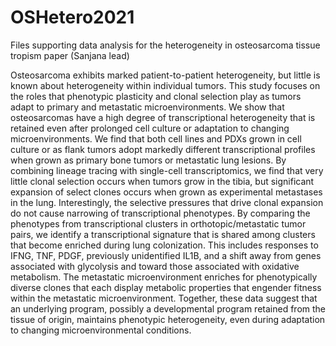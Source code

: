 # OSHetero2021
Files supporting data analysis for the heterogeneity in osteosarcoma tissue tropism paper (Sanjana lead)

Osteosarcoma exhibits marked patient-to-patient heterogeneity, but little is known about heterogeneity within individual tumors. This study focuses on the roles that phenotypic plasticity and clonal selection play as tumors adapt to primary and metastatic microenvironments. We show that osteosarcomas have a high degree of transcriptional heterogeneity that is retained even after prolonged cell culture or adaptation to changing microenvironments. We find that both cell lines and PDXs grown in cell culture or as flank tumors adopt markedly different transcriptional profiles when grown as primary bone tumors or metastatic lung lesions. By combining lineage tracing with single-cell transcriptomics, we find that very little clonal selection occurs when tumors grow in the tibia, but significant expansion of select clones occurs when grown as experimental metastases in the lung. Interestingly, the selective pressures that drive clonal expansion do not cause narrowing of transcriptional phenotypes. By comparing the phenotypes from transcriptional clusters in orthotopic/metastatic tumor pairs, we identify a transcriptional signature that is shared among clusters that become enriched during lung colonization. This includes responses to IFNG, TNF, PDGF, previously unidentified IL1B, and a shift away from genes associated with glycolysis and toward those associated with oxidative metabolism. The metastatic microenvironment enriches for phenotypically diverse clones that each display metabolic properties that engender fitness within the metastatic microenvironment. Together, these data suggest that an underlying program, possibly a developmental program retained from the tissue of origin, maintains phenotypic heterogeneity, even during adaptation to changing microenvironmental conditions.
